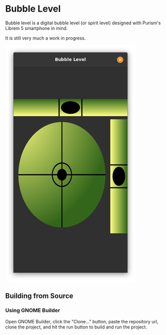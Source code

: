 # Bubble Level

Bubble level is a digital bubble level (or spirit level) designed with Purism's Librem 5 smartphone in mind. 

It is still very much a work in progress.

![screenshot](https://github.com/wctaylor/bubble-level/blob/main/screenshots/design.png)

## Building from Source

### Using GNOME Builder

Open GNOME Builder, click the "Clone..." button, paste the repository url, clone the project, and hit the run button to build and run the project.
